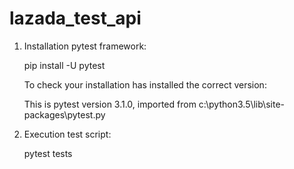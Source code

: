 # lazada_test_api

1. Installation pytest framework:

    pip install -U pytest

    To check your installation has installed the correct version:

    This is pytest version 3.1.0, imported from c:\python3.5\lib\site-packages\pytest.py

 2. Execution test script:

    pytest tests